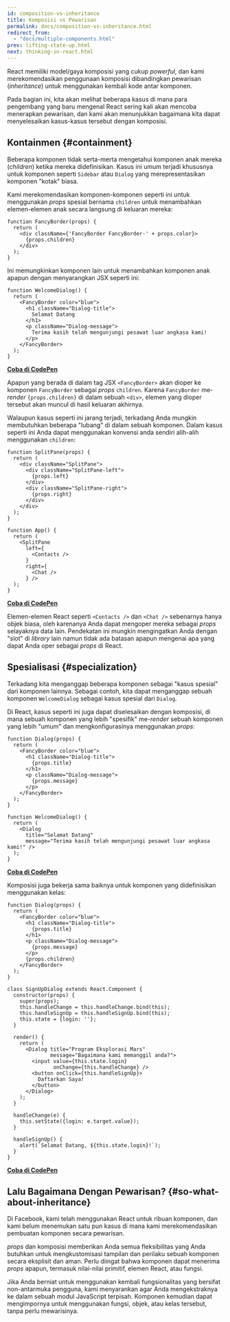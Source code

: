 ```yaml
---
id: composition-vs-inheritance
title: Komposisi vs Pewarisan
permalink: docs/composition-vs-inheritance.html
redirect_from:
  - "docs/multiple-components.html"
prev: lifting-state-up.html
next: thinking-in-react.html
---
```


React memiliki model/gaya komposisi yang cukup *powerful*, dan kami merekomendasikan penggunaan komposisi dibandingkan pewarisan (*inheritance*) untuk menggunakan kembali kode antar komponen.

Pada bagian ini, kita akan melihat beberapa kasus di mana para pengembang yang baru mengenal React sering kali akan mencoba menerapkan pewarisan, dan kami akan menunjukkan bagaimana kita dapat menyelesaikan kasus-kasus tersebut dengan komposisi.

## Kontainmen {#containment}

Beberapa komponen tidak serta-merta mengetahui komponen anak mereka (*children*) ketika mereka didefinisikan. Kasus ini umum terjadi khususnya untuk komponen seperti `Sidebar` atau `Dialog` yang merepresentasikan komponen "kotak" biasa.

Kami merekomendasikan komponen-komponen seperti ini untuk menggunakan *props* spesial bernama `children` untuk menambahkan elemen-elemen anak secara langsung di keluaran mereka:

```js{4}
function FancyBorder(props) {
  return (
    <div className={'FancyBorder FancyBorder-' + props.color}>
      {props.children}
    </div>
  );
}
```

Ini memungkinkan komponen lain untuk menambahkan komponen anak apapun dengan menyarangkan JSX seperti ini:

```js{4-9}
function WelcomeDialog() {
  return (
    <FancyBorder color="blue">
      <h1 className="Dialog-title">
        Selamat Datang
      </h1>
      <p className="Dialog-message">
        Terima kasih telah mengunjungi pesawat luar angkasa kami!
      </p>
    </FancyBorder>
  );
}
```

**[Coba di CodePen](https://codepen.io/gaearon/pen/ozqNOV?editors=0010)**

Apapun yang berada di dalam tag JSX `<FancyBorder>` akan dioper ke komponen `FancyBorder` sebagai *props* `children`. Karena `FancyBorder` me-*render* `{props.children}` di dalam sebuah `<div>`, elemen yang dioper tersebut akan muncul di hasil keluaran akhirnya.

Walaupun kasus seperti ini jarang terjadi, terkadang Anda mungkin membutuhkan beberapa "lubang" di dalam sebuah komponen. Dalam kasus seperti ini Anda dapat menggunakan konvensi anda sendiri alih-alih menggunakan `children`:

```js{5,8,18,21}
function SplitPane(props) {
  return (
    <div className="SplitPane">
      <div className="SplitPane-left">
        {props.left}
      </div>
      <div className="SplitPane-right">
        {props.right}
      </div>
    </div>
  );
}

function App() {
  return (
    <SplitPane
      left={
        <Contacts />
      }
      right={
        <Chat />
      } />
  );
}
```

[**Coba di CodePen**](https://codepen.io/gaearon/pen/gwZOJp?editors=0010)

Elemen-elemen React seperti `<Contacts />` dan `<Chat />` sebenarnya hanya objek biasa, oleh karenanya Anda dapat mengoper mereka sebagai *props* selayaknya data lain. Pendekatan ini mungkin mengingatkan Anda dengan "slot" di *library* lain namun tidak ada batasan apapun mengenai apa yang dapat Anda oper sebagai *props* di React.

## Spesialisasi {#specialization}

Terkadang kita menganggap beberapa komponen sebagai "kasus spesial" dari komponen lainnya. Sebagai contoh, kita dapat menganggap sebuah komponen `WelcomeDialog` sebagai kasus spesial dari `Dialog`.

Di React, kasus seperti ini juga dapat diselesaikan dengan komposisi, di mana sebuah komponen yang lebih "spesifik" me-*render* sebuah komponen yang lebih "umum" dan mengkonfigurasinya menggunakan *props*:

```js{5,8,16-18}
function Dialog(props) {
  return (
    <FancyBorder color="blue">
      <h1 className="Dialog-title">
        {props.title}
      </h1>
      <p className="Dialog-message">
        {props.message}
      </p>
    </FancyBorder>
  );
}

function WelcomeDialog() {
  return (
    <Dialog
      title="Selamat Datang"
      message="Terima kasih telah mengunjungi pesawat luar angkasa kami!" />
  );
}
```

[**Coba di CodePen**](https://codepen.io/gaearon/pen/kkEaOZ?editors=0010)

Komposisi juga bekerja sama baiknya untuk komponen yang didefinisikan menggunakan kelas:

```js{10,27-31}
function Dialog(props) {
  return (
    <FancyBorder color="blue">
      <h1 className="Dialog-title">
        {props.title}
      </h1>
      <p className="Dialog-message">
        {props.message}
      </p>
      {props.children}
    </FancyBorder>
  );
}

class SignUpDialog extends React.Component {
  constructor(props) {
    super(props);
    this.handleChange = this.handleChange.bind(this);
    this.handleSignUp = this.handleSignUp.bind(this);
    this.state = {login: ''};
  }

  render() {
    return (
      <Dialog title="Program Eksplorasi Mars"
              message="Bagaimana kami memanggil anda?">
        <input value={this.state.login}
               onChange={this.handleChange} />
        <button onClick={this.handleSignUp}>
          Daftarkan Saya!
        </button>
      </Dialog>
    );
  }

  handleChange(e) {
    this.setState({login: e.target.value});
  }

  handleSignUp() {
    alert(`Selamat Datang, ${this.state.login}!`);
  }
}
```

[**Coba di CodePen**](https://codepen.io/gaearon/pen/gwZbYa?editors=0010)

## Lalu Bagaimana Dengan Pewarisan? {#so-what-about-inheritance}

Di Facebook, kami telah menggunakan React untuk ribuan komponen, dan kami belum menemukan satu pun kasus di mana kami merekomendasikan pembuatan komponen secara pewarisan.

*props* dan komposisi memberikan Anda semua fleksibilitas yang Anda butuhkan untuk mengkustomisasi tampilan dan perilaku sebuah komponen secara eksplisit dan aman. Perlu diingat bahwa komponen dapat menerima *props* apapun, termasuk nilai-nilai primitif, elemen React, atau fungsi.

Jika Anda berniat untuk menggunakan kembali fungsionalitas yang bersifat non-antarmuka pengguna, kami menyarankan agar Anda mengekstraknya ke dalam sebuah modul JavaScript terpisah. Komponen kemudian dapat mengimpornya untuk menggunakan fungsi, objek, atau kelas tersebut, tanpa perlu mewarisinya.
